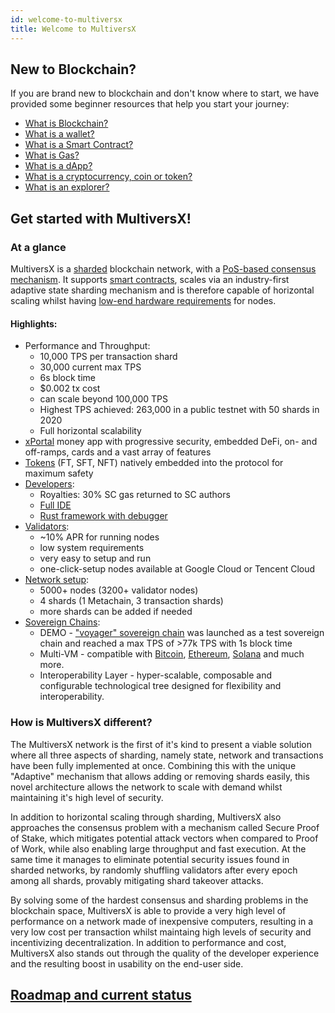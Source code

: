 ```yaml
---
id: welcome-to-multiversx
title: Welcome to MultiversX
---
```


[comment]: # (mx-abstract)

## **New to Blockchain?**

If you are brand new to blockchain and don't know where to start, we have provided some beginner resources that help you start your journey:

 - [What is Blockchain?](https://www.youtube.com/watch?v=tv6OBimIX98&list=PLQVcheGWwBRWFjgEGLx1Fv2qF_6UVpSXX)
 - [What is a wallet?](/docs/wallet/overview.md)
 - [What is a Smart Contract?](https://youtu.be/BALVrahGeJ8?si=CaCyHlQF14CD2e01)
 - [What is Gas?](/docs/developers/gas-and-fees/overview.md)
 - [What is a dApp?](https://www.youtube.com/watch?v=CQRO3YKQoFQ)
 - [What is a cryptocurrency, coin or token?](https://www.youtube.com/watch?v=kyPMo6LPMc4)
 - [What is an explorer?](https://youtu.be/tv6OBimIX98?si=CVvlHv4TyalQzKHt&t=1452)

## **Get started with MultiversX!**

### **At a glance**

MultiversX is a [sharded](/docs/learn/sharding.md) blockchain network, with a [PoS-based consensus mechanism](/docs/learn/consensus.md). It supports [smart contracts](/docs/developers/smart-contracts.md), scales via an industry-first adaptive state sharding mechanism and is therefore capable of horizontal scaling whilst having [low-end hardware requirements](/docs/validators/system-requirements.md) for nodes.

#### **Highlights:**
 - Performance and Throughput:
   - 10,000 TPS per transaction shard
   - 30,000 current max TPS
   - 6s block time
   - $0.002 tx cost
   - can scale beyond 100,000 TPS
   - Highest TPS achieved: 263,000 in a public testnet with 50 shards in 2020
   - Full horizontal scalability
 - [xPortal](https://xportal.com) money app with progressive security, embedded DeFi, on- and off-ramps, cards and a vast array of features
 - [Tokens](/docs/developers/esdt-tokens.md) (FT, SFT, NFT) natively embedded into the protocol for maximum safety
 - [Developers](/docs/developers/overview.md):
   - Royalties: 30% SC gas returned to SC authors
   - [Full IDE](https://marketplace.visualstudio.com/items?itemName=Elrond.vscode-elrond-ide)
   - [Rust framework with debugger](/docs/developers/smart-contracts.md)
 - [Validators](/docs/validators/overview.md):
   - ~10% APR for running nodes
   - low system requirements
   - very easy to setup and run
   - one-click-setup nodes available at Google Cloud or Tencent Cloud
 - [Network setup](https://explorer.multiversx.com/validators):
   - 5000+ nodes (3200+ validator nodes)
   - 4 shards (1 Metachain, 3 transaction shards)
   - more shards can be added if needed
 - [Sovereign Chains](/docs/sovereign/Overview.md):
   - DEMO - ["voyager" sovereign chain](https://explorer.voyager1.dev/) was launched as a test sovereign chain and reached a max TPS of >77k TPS with 1s block time
   - Multi-VM - compatible with [Bitcoin](https://cdn.prod.website-files.com/6597cc7be68d63ec0c8ce338/664f6e01f2dd839286e20536_BitcoinX-litepaper.pdf), [Ethereum](https://cdn.prod.website-files.com/6597cc7be68d63ec0c8ce338/664f6e03efeeeb4e8c2efaf8_EthereumX-litepaper.pdf), [Solana](https://cdn.prod.website-files.com/6597cc7be68d63ec0c8ce338/664f6e026748935c069bd7a5_SolanaX-litepaper.pdf) and much more.
   - Interoperability Layer - hyper-scalable, composable and configurable technological tree designed for flexibility and interoperability. 

### **How is MultiversX different?**

The MultiversX network is the first of it's kind to present a viable solution where all three aspects of sharding, namely state, network and transactions have been fully implemented at once. Combining this with the unique "Adaptive" mechanism that allows adding or removing shards easily, this novel architecture allows the network to scale with demand whilst maintaining it's high level of security.

In addition to horizontal scaling through sharding, MultiversX also approaches the consensus problem with a mechanism called Secure Proof of Stake, which mitigates potential attack vectors when compared to Proof of Work, while also enabling large throughput and fast execution. At the same time it manages to eliminate potential security issues found in sharded networks, by randomly shuffling validators after every epoch among all shards, provably mitigating shard takeover attacks. 

By solving some of the hardest consensus and sharding problems in the blockchain space, MultiversX is able to provide a very high level of performance on a network made of inexpensive computers, resulting in a very low cost per transaction whilst maintaing high levels of security and incentivizing decentralization. In addition to performance and cost, MultiversX also stands out through the quality of the developer experience and the resulting boost in usability on the end-user side.

[comment]: # (mx-context-auto)

## [**Roadmap and current status**](https://multiversx.com/roadmap)


